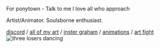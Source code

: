 




For ponytown - Talk to me I love all who approach

Artist/Animator. Soulsborne enthusiast. 

[discord](https://discordapp.com/users/467102810450690049) /
[all of my art](https://toyhou.se/niaII/art) /
[inster graham](https://www.instagram.com/niallbastille?igsh=MXUzbHM2dXYyZGs5NQ==) /
[animations](https://youtube.com/@lydsarchives) /
[art fight](https://artfight.net/~niaII)
![three losers dancing](https://file.garden/Ztp6t73upRXqoAyL/79998256_n88PQEQULuf1CQr.gif)
